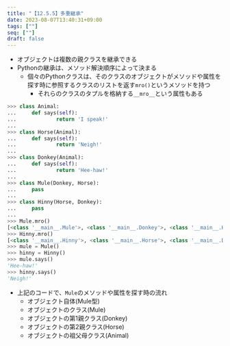 ```yaml
---
title: "【12.5.5】多重継承"
date: 2023-08-07T13:40:31+09:00
tags: [""]
seq: [""]
draft: false
---
```


- オブジェクトは複数の親クラスを継承できる
- Pythonの継承は、メソッド解決順序によって決まる
  - 個々のPythonクラスは、そのクラスのオブジェクトがメソッドや属性を探す時に参照するクラスのリストを返す`mro()`というメソッドを持つ
    - それらのクラスのタプルを格納する`__mro__`という属性もある

```python
>>> class Animal:
...     def says(self):
...             return 'I speak!'
...
>>> class Horse(Animal):
...     def says(self):
...             return 'Neigh!'
...
>>> class Donkey(Animal):
...     def says(self):
...             return 'Hee-haw!'
...
>>> class Mule(Donkey, Horse):
...     pass
...
>>> class Hinny(Horse, Donkey):
...     pass
...
>>> Mule.mro()
[<class '__main__.Mule'>, <class '__main__.Donkey'>, <class '__main__.Horse'>, <class '__main__.Animal'>, <class 'object'>]
>>> Hinny.mro()
[<class '__main__.Hinny'>, <class '__main__.Horse'>, <class '__main__.Donkey'>, <class '__main__.Animal'>, <class 'object'>]
>>> mule = Mule()
>>> hinny = Hinny()
>>> mule.says()
'Hee-haw!'
>>> hinny.says()
'Neigh!'
```

- 上記のコードで、`Mule`のメソッドや属性を探す時の流れ
  - オブジェクト自体(Mule型)
  - オブジェクトのクラス(Mule)
  - オブジェクトの第1親クラス(Donkey)
  - オブジェクトの第2親クラス(Horse)
  - オブジェクトの祖父母クラス(Animal)